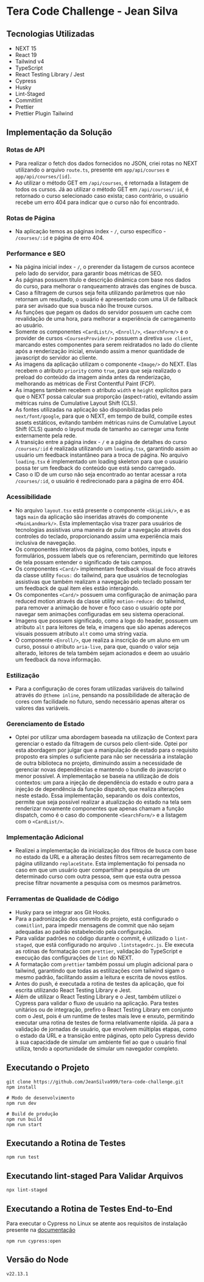 # Tera Code Challenge - Jean Silva

## Tecnologias Utilizadas

- NEXT 15
- React 19
- Tailwind v4
- TypeScript
- React Testing Library / Jest
- Cypress
- Husky
- Lint-Staged
- Commitlint
- Prettier
- Prettier Plugin Tailwind

## Implementação da Solução

### Rotas de API

- Para realizar o fetch dos dados fornecidos no JSON, criei rotas no NEXT utilizando o arquivo `route.ts`, presente em `app/api/courses` e `app/api/courses/[id]`.
- Ao utilizar o método GET em `/api/courses`, é retornada a listagem de todos os cursos. Já ao utilizar o método GET em `/api/courses/:id`, é retornado o curso selecionado caso exista; caso contrário, o usuário recebe um erro 404 para indicar que o curso não foi encontrado.

### Rotas de Página

- Na aplicação temos as páginas index - `/`, curso específico - `/courses/:id` e página de erro 404.

### Performance e SEO

- Na página inicial index - `/`, o prerender da listagem de cursos acontece pelo lado do servidor, para garantir boas métricas de SEO.
- As páginas possuem título e descrição dinâmica com base nos dados do curso, para melhorar o ranqueamento através das engines de busca.
- Caso a filtragem de cursos seja feita utilizando parâmetros que não retornam um resultado, o usuário é apresentado com uma UI de fallback para ser avisado que sua busca não lhe trouxe cursos.
- As funções que pegam os dados do servidor possuem um cache com revalidação de uma hora, para melhorar a experiência de carregamento ao usuário.
- Somente os componentes `<CardList/>`, `<Enroll/>`, `<SearchForm/>` e o provider de cursos `<CoursesProvider/>` possuem a diretiva `use client`, marcando estes componentes para serem reidratados no lado do cliente após a renderização inicial, enviando assim a menor quantidade de javascript do servidor ao cliente.
- As imagens da aplicação utilizam o componente `<Image/>` do NEXT. Elas recebem o atributo `priority` como `true`, para que seja realizado o preload do conteúdo da imagem ainda antes da renderização, melhorando as métricas de First Contentful Paint (FCP).
- As imagens também recebem o atributo `width` e `height` explícitos para que o NEXT possa calcular sua proporção (aspect-ratio), evitando assim métricas ruins de Cumulative Layout Shift (CLS).
- As fontes utilizadas na aplicação são disponibilizadas pelo `next/font/google`, para que o NEXT, em tempo de build, compile estes assets estáticos, evitando também métricas ruins de Cumulative Layout Shift (CLS) quando o layout muda de tamanho ao carregar uma fonte externamente pela rede.
- A transição entre a página index - `/` e a página de detalhes do curso `/courses/:id` é realizada utilizando um `loading.tsx`, garantindo assim ao usuário um feedback instantâneo para a troca de página. No arquivo `loading.tsx` é implementado um loading skeleton para que o usuário possa ter um feedback do conteúdo que está sendo carregado.
- Caso o ID de um curso não seja encontrado ao tentar acessar a rota `/courses/:id`, o usuário é redirecionado para a página de erro 404.

### Acessibilidade

- No arquivo `layout.tsx` está presente o componente `<SkipLink/>`, e as tags `main` da aplicação são inseridas através do componente `<MainLandmark/>`. Esta implementação visa trazer para usuários de tecnologias assistivas uma maneira de pular a navegação através dos controles do teclado, proporcionando assim uma experiência mais inclusiva de navegação.
- Os componentes interativos da página, como botões, inputs e formulários, possuem labels que os referenciam, permitindo que leitores de tela possam entender o significado de tais campos.
- Os componentes `<Card/>` implementam feedback visual de foco através da classe utility `focus:` do tailwind, para que usuários de tecnologias assistivas que também realizam a navegação pelo teclado possam ter um feedback de qual item eles estão interagindo.
- Os componentes `<Card/>` possuem uma configuração de animação para reduced motion através da classe utility `motion-reduce:` do tailwind, para remover a animação de hover e foco caso o usuário opte por navegar sem animações configuradas em seu sistema operacional.
- Imagens que possuem significado, como a logo do header, possuem um atributo `alt` para leitores de tela, e imagens que são apenas adereços visuais possuem atributo `alt` como uma string vazia.
- O componente `<Enroll/>`, que realiza a inscrição de um aluno em um curso, possui o atributo `aria-live`, para que, quando o valor seja alterado, leitores de tela também sejam acionados e deem ao usuário um feedback da nova informação.

### Estilização

- Para a configuração de cores foram utilizadas variáveis do tailwind através do `@theme inline`, pensando na possibilidade de alteração de cores com facilidade no futuro, sendo necessário apenas alterar os valores das variáveis.

### Gerenciamento de Estado

- Optei por utilizar uma abordagem baseada na utilização de Context para gerenciar o estado da filtragem de cursos pelo client-side. Optei por esta abordagem por julgar que a manipulação de estado para o requisito proposto era simples o suficiente para não ser necessária a instalação de outra biblioteca no projeto, diminuindo assim a necessidade de gerenciar novas dependências e mantendo o bundle do javascript o menor possível. A implementação se baseia na utilização de dois contextos: um para a injeção de dependência do estado e outro para a injeção de dependência da função dispatch, que realiza alterações neste estado. Essa implementação, separando os dois contextos, permite que seja possível realizar a atualização do estado na tela sem renderizar novamente componentes que apenas chamam a função dispatch, como é o caso do componente `<SearchForm/>` e a listagem com o `<CardList/>`.

### Implementação Adicional

- Realizei a implementação da inicialização dos filtros de busca com base no estado da URL e a alteração destes filtros sem recarregamento de página utilizando `replaceState`. Esta implementação foi pensada no caso em que um usuário quer compartilhar a pesquisa de um determinado curso com outra pessoa, sem que esta outra pessoa precise filtrar novamente a pesquisa com os mesmos parâmetros.

### Ferramentas de Qualidade de Código

- Husky para se integrar aos Git Hooks.
- Para a padronização dos commits do projeto, está configurado o `commitlint`, para impedir mensagens de commit que não sejam adequadas ao padrão estabelecido pela configuração.
- Para validar padrões no código durante o commit, é utilizado o `lint-staged`, que está configurado no arquivo `.lintstagedrc.js`. Ele executa as rotinas de formatação com `prettier`, validação do TypeScript e execução das configurações de `lint` do NEXT.
- A formatação com `prettier` também possui um plugin adicional para o tailwind, garantindo que todas as estilizações com tailwind sigam o mesmo padrão, facilitando assim a leitura e escrita de novos estilos.
- Antes do push, é executada a rotina de testes da aplicação, que foi escrita utilizando React Testing Library e Jest.
- Além de utilizar o React Testing Library e o Jest, também utilizei o Cypress para validar o fluxo de usuário na aplicação. Para testes unitários ou de integração, prefiro o React Testing Library em conjunto com o Jest, pois é um runtime de testes mais leve e enxuto, permitindo executar uma rotina de testes de forma relativamente rápida. Já para a validação de jornadas de usuário, que envolvem múltiplas etapas, como o estado da URL e a transição entre páginas, opto pelo Cypress devido à sua capacidade de simular um ambiente fiel ao que o usuário final utiliza, tendo a oportunidade de simular um navegador completo.

## Executando o Projeto

```
git clone https://github.com/JeanSilva999/tera-code-challenge.git
npm install

# Modo de desenvolvimento
npm run dev

# Build de produção
npm run build
npm run start
```

## Executando a Rotina de Testes

```
npm run test
```

## Executando lint-staged Para Validar Arquivos

```
npx lint-staged
```

## Executando a Rotina de Testes End-to-End

Para executar o Cypress no Linux se atente aos requisitos de instalação presente na [documentação](https://docs.cypress.io/app/get-started/install-cypress#Linux-Prerequisites)

```
npm run cypress:open
```

## Versão do Node

```
v22.13.1
```
